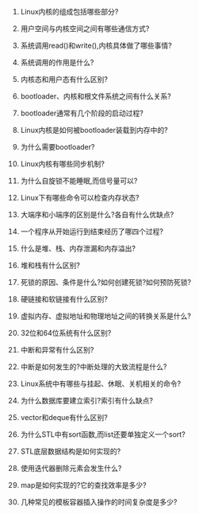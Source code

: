 1. Linux内核的组成包括哪些部分?

2. 用户空间与内核空间之间有哪些通信方式?
3. 系统调用read()和write(),内核具体做了哪些事情?
4. 系统调用的作用是什么?
5. 内核态和用户态有什么区别?
6. bootloader、内核和根文件系统之间有什么关系?
7. bootloader通常有几个阶段的启动过程?
8. Linux内核是如何被bootloader装载到内存中的?
9. 为什么需要bootloader?
10. Linux内核有哪些同步机制?
11. 为什么自旋锁不能睡眠,而信号量可以?
12. Linux下有哪些命令可以检查内存状态?
13. 大端序和小端序的区别是什么?各自有什么优缺点?
14. 一个程序从开始运行到结束经历了哪四个过程?
15. 什么是堆、栈、内存泄漏和内存溢出?
16. 堆和栈有什么区别?
17. 死锁的原因、条件是什么?如何创建死锁?如何预防死锁?
18. 硬链接和软链接有什么区别?
19. 虚拟内存、虚拟地址和物理地址之间的转换关系是什么?
20. 32位和64位系统有什么区别?
21. 中断和异常有什么区别?
22. 中断是如何发生的?中断处理的大致流程是什么?
23. Linux系统中有哪些与挂起、休眠、关机相关的命令?
24. 为什么数据库要建立索引?索引有什么缺点?
25. vector和deque有什么区别?
26. 为什么STL中有sort函数,而list还要单独定义一个sort?
27. STL底层数据结构是如何实现的?
28. 使用迭代器删除元素会发生什么?
29. map是如何实现的?它的查找效率是多少?
30. 几种常见的模板容器插入操作的时间复杂度是多少?